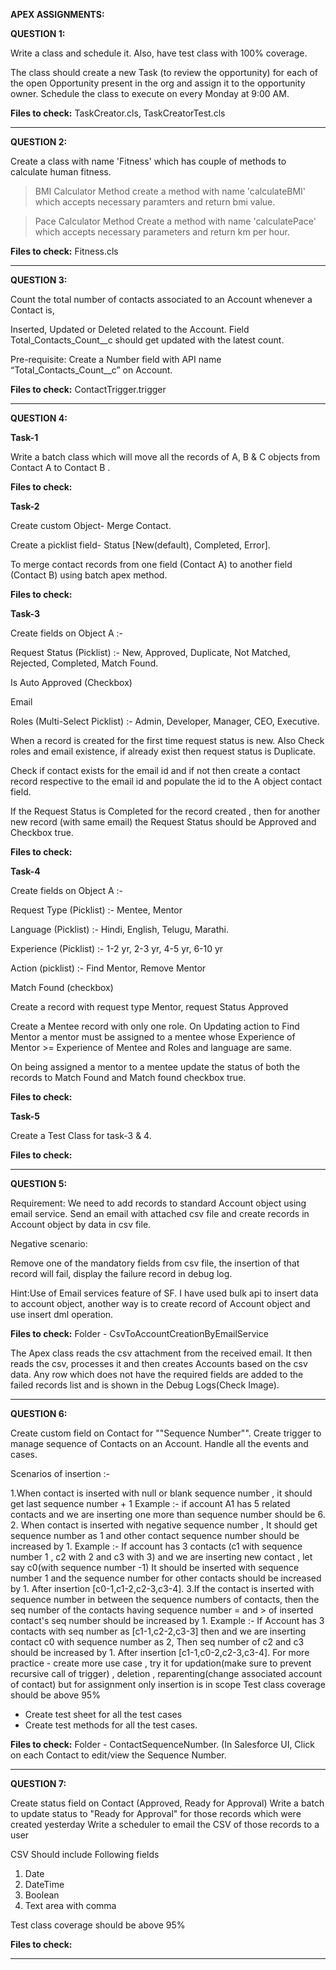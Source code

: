 **APEX ASSIGNMENTS:**


**QUESTION 1:**

Write a class and schedule it. Also, have test class with 100% coverage.

The class should create a new Task (to review the opportunity) for each of the open Opportunity present in the org and assign it to the opportunity owner.
Schedule the class to execute on every Monday at 9:00 AM.

**Files to check:** TaskCreator.cls, TaskCreatorTest.cls

--------------------------------------------------------------------------------------------------------

**QUESTION 2:**

Create a class with name 'Fitness' which has couple of methods to calculate human fitness.
> BMI Calculator Method
create a method with name 'calculateBMI' which accepts necessary paramters and return bmi value.

> Pace Calculator Method
Create a method with name 'calculatePace' which accepts necessary parameters and return km per hour.
> 
**Files to check:** Fitness.cls

--------------------------------------------------------------------------------------------------------


**QUESTION 3:**

Count the total number of contacts associated to an Account whenever a Contact is, 

Inserted, Updated or Deleted related to the Account.
Field Total_Contacts_Count__c should get updated with the latest count.

Pre-requisite: Create a Number field with API name “Total_Contacts_Count__c” on Account.


**Files to check:** ContactTrigger.trigger

--------------------------------------------------------------------------------------------------------


**QUESTION 4:**

**Task-1**

Write a batch class which will move all the records of A, B & C objects from Contact A to Contact B . 

**Files to check:**

**Task-2**

Create custom Object- Merge Contact. 

Create a picklist field- Status [New(default), Completed, Error]. 

To merge contact records from one field (Contact A) to another field (Contact B) using batch apex method. 

**Files to check:**

**Task-3** 

Create fields on Object A :- 

Request Status (Picklist) :-  New, Approved, Duplicate, Not Matched, Rejected, Completed, Match Found. 

Is Auto Approved (Checkbox) 

Email  

Roles (Multi-Select Picklist) :- Admin, Developer, Manager, CEO, Executive. 

When a record is created for the first time request status is new.  Also Check roles and email existence, if already exist then request status is Duplicate. 

Check if contact exists for the email id and if not then create a contact record respective to the email id and populate the id to the A object contact field. 

If the Request Status is Completed for the record created , then for another new record (with same email) the Request Status should be Approved and Checkbox true.

**Files to check:** 

**Task-4** 

Create fields on Object A :- 

Request Type (Picklist) :- Mentee, Mentor  

Language (Picklist) :- Hindi, English, Telugu, Marathi. 

Experience (Picklist) :- 1-2 yr, 2-3 yr, 4-5 yr, 6-10 yr 

Action (picklist) :- Find Mentor, Remove Mentor  

Match Found (checkbox) 

Create a record with request type Mentor, request Status Approved 

Create a Mentee record with only one role.  On Updating action to Find Mentor a mentor must be assigned to a mentee whose Experience of Mentor >= Experience of Mentee and Roles and language are same. 

On being assigned a mentor to a mentee update the status of both the records to Match Found and Match found checkbox true. 

**Files to check:** 

**Task-5** 

Create a Test Class for task-3 & 4. 

**Files to check:** 

--------------------------------------------------------------------------------------------------------


**QUESTION 5:**

Requirement: We need to add records to standard Account object using email service. Send an email with attached csv file and create records in Account object by data in csv file. 

Negative scenario:  
 
Remove one of the mandatory fields from csv file, the insertion of that record will fail, display the failure record in debug log.  

Hint:Use of Email services feature of SF. I have used bulk api to insert data to account object, another way is to create record of Account object and use insert dml operation. 

**Files to check:** Folder - CsvToAccountCreationByEmailService

The Apex class reads the csv attachment from the received email. It then reads the csv, processes it and then creates Accounts based on the csv data. 
Any row which does not have the required fields are added to the failed records list and is shown in the Debug Logs(Check Image).

--------------------------------------------------------------------------------------------------------

**QUESTION 6:**

Create custom field on Contact for ""Sequence Number"". Create trigger to manage sequence of Contacts on an Account. Handle all the events and cases.


Scenarios of insertion :-

1.When contact is inserted with null or blank sequence number , it should get last sequence number + 1
Example :- if account A1 has 5 related contacts and we are inserting one more than sequence number should be 6.
2. When contact is inserted with negative sequence number , It should get sequence number as 1 and other contact sequence number should be increased by 1.
  Example :- If account has 3 contacts (c1 with sequence number 1 , c2 with 2 and c3 with 3) and we are inserting new contact , let say c0(with sequence number -1)
		It should be inserted with sequence number 1 and the sequence number for other contacts should be increased by 1.
		After insertion [c0-1,c1-2,c2-3,c3-4].
3.If the contact is inserted with sequence number in between the sequence numbers of contacts, then the seq number of the contacts having sequence number = and > of inserted contact's seq number
	should be increased by 1.
Example :- If Account has 3 contacts with seq number as [c1-1,c2-2,c3-3] then and we are inserting contact c0 with sequence number as 2,
	Then seq number of c2 and c3 should be increased by 1.
	After insertion [c1-1,c0-2,c2-3,c3-4].
For more practice - create more use case , try it for updation(make sure to prevent recursive call of trigger)  , deletion , reparenting(change associated account of contact) but for assignment only insertion is in scope 
Test class coverage should be above 95%
- Create test sheet for all the test cases
- Create test methods for all the test cases.

**Files to check:** Folder - ContactSequenceNumber. (In Salesforce UI, Click on each Contact to edit/view the Sequence Number.

--------------------------------------------------------------------------------------------------------

**QUESTION 7:**

Create status field on Contact (Approved, Ready for Approval)
Write a batch to update status to "Ready for Approval" for those records which were created yesterday
Write a scheduler to email the CSV of those records to a user

CSV Should include Following fields
1) Date
2) DateTime
3) Boolean
4) Text area with comma

Test class coverage should be above 95%

**Files to check:** 

--------------------------------------------------------------------------------------------------------


